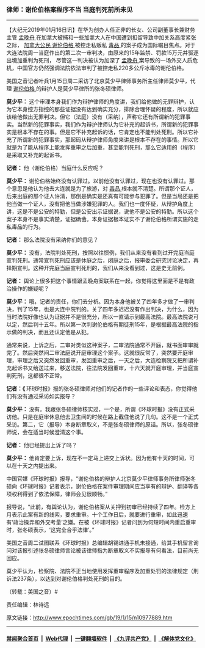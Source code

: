### 律师：谢伦伯格案程序不当 当庭判死前所未见
------------------------

<p>
 【大纪元2019年01月16日讯】在华为创办人任正非的长女、公司副董事长兼财务主管
 <a href="http://www.epochtimes.com/gb/tag/%E5%AD%9F%E6%99%9A%E8%88%9F.html">
  孟晚舟
 </a>
 在加拿大被捕和一些加拿大人在中国遭到扣留导致中加关系高度紧张之际，
 <a href="http://www.epochtimes.com/gb/tag/%E5%8A%A0%E6%8B%BF%E5%A4%A7%E5%85%AC%E6%B0%91.html">
  加拿大公民
 </a>
 <a href="http://www.epochtimes.com/gb/tag/%E8%B0%A2%E4%BC%A6%E4%BC%AF%E6%A0%BC.html">
  谢伦伯格
 </a>
 被控走私贩私
 <a href="http://www.epochtimes.com/gb/tag/%E6%AF%92%E5%93%81.html">
  毒品
 </a>
 的案子成为国际瞩目焦点。对于大连法院周一当庭作出的第二次一审判决，由原来的15年监禁、罚款15万元并驱逐出境加重判为死刑， 尽管这一判决被认为加深了
 <a href="http://www.epochtimes.com/gb/tag/%E5%AD%9F%E6%99%9A%E8%88%9F.html">
  孟晚舟
 </a>
 案导致的一场外交人质危机，中国官方仍然强调法院依法审判了被控走私220多公斤冰毒的谢伦伯格。
</p>
<p>
 美国之音记者叶兵1月15日周二采访了北京莫少平律师事务所主任律师莫少平，代理
 <a href="http://www.epochtimes.com/gb/tag/%E8%B0%A2%E4%BC%A6%E4%BC%AF%E6%A0%BC.html">
  谢伦伯格
 </a>
 的辩护人是莫少平律所的张冬硕律师。
 <span class="Apple-converted-space">
 </span>
</p>
<p>
 <strong>
  莫少平：
 </strong>
 这个审理本身我们作为辩护律师的角度讲，我们给他做的无罪辩护，认为它本身控方指控的那些证据没有达到确实充分，排除合理怀疑的程度，所以就应该给他做出无罪判决。但它（法庭）没有（采纳），声称它还有所谓新的犯罪事实。当然新的犯罪事实，我们作为辩护律师认为它补充的起诉书，所谓新的犯罪事实是根本不存在的事。但是它不补充起诉的话，它肯定也不能判处死刑。所以它补充了所谓新的犯罪事实，那起码从辩护律师角度来讲是根本不存在的事情。所以它就是为了能从程序上能发挥重审之后加重，甚至能判死刑，那么它适用的（程序）是采取又补充的起诉书。
</p>
<p>
 <strong>
  记者：
 </strong>
 他（谢伦伯格）当庭什么反应呢？
</p>
<p>
 <strong>
  莫少平：
 </strong>
 谢伦伯格始终没有认罪过。以前他没有认罪过，现在也没有认罪过。那个意思是他认为他去大连就是为了旅游，对
 <a href="http://www.epochtimes.com/gb/tag/%E6%AF%92%E5%93%81.html">
  毒品
 </a>
 根本就不清楚。所谓那个证人，后来出庭的那个证人许清，那倒是确实是还真有可能参与犯罪了。但是当局还是把他当做一个证人，没有把他当做涉嫌犯罪的人。我们也一度怀疑，从辩护角度上讲，这是不是公安的特勤，但是公安出示证据说，说他不是公安的特勤。所以这个案子本身不是事实清楚，证据确凿。本身证据根本证实不了谢伦伯格所谓实施的走私毒品的行为。
</p>
<p>
 <strong>
  记者：
 </strong>
 那么法院没有采纳你们的意见？
</p>
<p>
 <strong>
  莫少平：
 </strong>
 没有，法院判处死刑，按照以往惯例，我们从来没有看到过开完庭当庭宣判死刑。通常宣判死刑应该是休庭之后，闭庭之后，报审委会研究讨论决定，再择期宣判。这种开完庭当庭宣判死刑的，我们从来没看到过，这是史无前例。
</p>
<p>
 <strong>
  记者：
 </strong>
 舆论上很多把这个事情跟孟晚舟案联系在一起，你觉得这里面是不是有政治操作的嫌疑呢？
</p>
<p>
 <strong>
  莫少平：
 </strong>
 哦，记者的责任，你们去分析。因为本身他被关了四年多才做了一审判决，判了15年，也是大连中院判的。关了四年多迟迟没有作出判决，为什么，因为当时法院好像也认为证据并不是很充分，所以一直请示到最高法院。最高法院说可以定，然后判十五年。所以第一次判谢伦伯格有期徒刑15年，是根据最高法院的指示做的判决，而且还认定他是从犯。
</p>
<p>
 通常来说，上诉之后，二审对类似这种案子，二审法院通常不开庭，就书面审审就完了。然后突然间二审法庭说开庭审理这个案子。这就很反常了，突然要开庭审理，审理之后又突然发回重审，发回重审之后，一天之后，大连检察院又把所谓补充起诉书又给送过来，移送法院，往法院发回重审，十六天就开庭审理，并当庭宣判死刑，这都很不正常。
</p>
<p>
 <strong>
  记者：《
 </strong>
 环球时报》报的张冬硕律师对他们的记者作的一些评论和表态，你觉得他们有没有通过采访如实报导？
</p>
<p>
 <strong>
  莫少平：
 </strong>
 没有。我跟张冬硕律师核实过，一个是，所谓《环球时报》没有正式采访他。只是在庭审休息他去卫生间的时候在路上截住他说了几句。这不是一个正式采访。第二，它（报导）本身断章取义，不是张冬硕律师的原话。所以，张冬硕律师说，会在适当时候澄清这个事。
</p>
<p>
 <strong>
  记者：
 </strong>
 他已经提出上诉了吗？
</p>
<p>
 <strong>
  莫少平：
 </strong>
 他肯定要上诉，现在不一定马上递交上诉状。因为他有十天的时间，可以在十天之内提出来。
</p>
<p>
 中国官媒《环球时报》报导，“谢伦伯格的辩护人北京莫少平律师事务所律师张冬硕向《环球时报》记者表示，谢伦伯格在案件审理期间应当享有的辩护、翻译等各项权利得到了依法保障，律师会见很顺畅。”
</p>
<p>
 报导说，“此前，有舆论认为，谢伦伯格案从关押到初审已经持续了四年。检方上月表示此案有新的线索，要求重审。十个工作日后，就要进行重审，如此迅速有‘政治操弄和外交考量’之嫌。在被《环球时报》记者问到为何短时间内重启重审时，张冬硕表示，‘这完全合乎法律’。”
</p>
<p>
 美国之音周二试图联系《环球时报》总编辑胡锡进通手机未接通，给其手机留言询问对该报引述张冬硕律师言论被该律师指为断章取义不实报导有何看法，目前尚无回应。
</p>
<p>
 莫少平认为，检察院、法院不正当地使用发挥重审程序及加重处罚的法律规定（刑诉法237条），以达到对谢伦伯格判处死刑的目的。
</p>
<p>
 （转载：美国之音）#
</p>
<p>
 责任编辑：林诗远
</p>

原文链接：http://www.epochtimes.com/gb/19/1/15/n10977889.htm


------------------------
#### [禁闻聚合首页](https://github.com/gfw-breaker/banned-news/blob/master/README.md) &nbsp;|&nbsp; [Web代理](https://github.com/gfw-breaker/open-proxy/blob/master/README.md) &nbsp;|&nbsp; [一键翻墙软件](https://github.com/gfw-breaker/nogfw/blob/master/README.md) &nbsp;|&nbsp; [《九评共产党》](https://github.com/gfw-breaker/9ping.md/blob/master/README.md#九评之一评共产党是什么) &nbsp;|&nbsp; [《解体党文化》](https://github.com/gfw-breaker/jtdwh.md/blob/master/README.md#绪论)